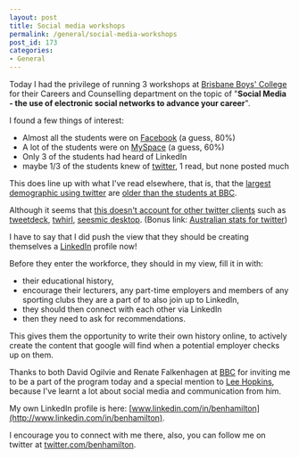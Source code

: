 ```yaml
---
layout: post
title: Social media workshops
permalink: /general/social-media-workshops
post_id: 173
categories:
- General
---
```


Today I had the privilege of running 3 workshops at [Brisbane Boys' College](http://www.bbc.qld.edu.au/careers/default.htm) for their Careers and Counselling department on the topic of "**Social Media - the use of electronic social networks to advance your career**".

I found a few things of interest:
- Almost all the students were on [Facebook](http://www.facebook.com/) (a guess, 80%)
- A lot of the students were on
[MySpace](http://www.myspace.com/) (a guess, 60%)
- Only 3 of the students had heard of LinkedIn
- maybe 1/3 of the students knew of [twitter](http://www.twitter.com/), 1 read, but none posted much

This does line up with what I've read elsewhere, that is, that the [largest demographic using twitter](http://www.blogherald.com/2009/01/27/exploring-social-media-defining-twitter-demographics-and-interests/) are [older than the students at BBC](http://leehopkins.net/2009/05/02/links-for-2009-05-01/).

Although it seems that [this doesn't account for other twitter clients](http://www.nickburcher.com/2009/03/twitter-demographics-and-usage.html) such as [tweetdeck](http://tweetdeck.com/beta/), [twhirl](http://www.twhirl.org/), [seesmic desktop](http://desktop.seesmic.com/). (Bonus link: [Australian stats for twitter](http://laurelpapworth.com/australia-twitter-statistics/))

I have to say that I did push the view that they should be creating themselves a [LinkedIn](http://www.linkedin.com/) profile now!

Before they enter the workforce, they should in my view, fill it in with:

- their educational history,
- encourage their lecturers, any part-time employers and members of any sporting clubs they are a part of to also join up to LinkedIn,
- they should then connect with each other via LinkedIn
- then they need to ask for recommendations.

This gives them the opportunity to write their own history online, to actively create the content that google will find when a potential employer checks up on them.

Thanks to both David Ogilvie and Renate Falkenhagen at [BBC](http://www.bbc.qld.edu.au/careers/default.htm) for inviting me to be a part of the program today and a special mention to [Lee Hopkins](http://leehopkins.net/), because I've learnt a lot about social media and communication from him.

My own LinkedIn profile is here: [www.linkedin.com/in/benhamilton](http://www.linkedin.com/in/benhamilton).

I encourage you to connect with me there, also, you can follow me on twitter at [twitter.com/benhamilton](http://www.twitter.com/benhamilton).

